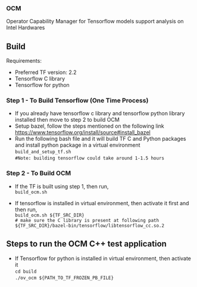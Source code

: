 ### OCM

Operator Capability Manager for Tensorflow models support analysis on Intel Hardwares 

## Build 
Requirements:
- Preferred TF version: 2.2
- Tensorflow C library
- Tensorflow for python 

### Step 1 -  To Build Tensorflow (One Time Process)
- If you already have tensorflow c library and tensorflow python library installed then move to step 2 to build OCM
- Setup bazel, follow the steps mentioned on the following link
    https://www.tensorflow.org/install/source#install_bazel
- Run the following bash file and it will build TF C and Python packages and install python package in a virtual environment
`build_and_setup_tf.sh`  
`#Note: building tensorflow could take around 1-1.5 hours`

### Step 2 - To Build OCM
- If the TF is built using step 1, then run,  
`build_ocm.sh`

- If tensorflow is installed in virtual environment, then activate it first and then run,  
`build_ocm.sh ${TF_SRC_DIR}`  
`# make sure the C library is present at following path ${TF_SRC_DIR}/bazel-bin/tensorflow/libtensorflow_cc.so.2`


## Steps to run the OCM C++ test application
- If Tensorflow for python is installed in virtual environment, then activate it  
`cd build`  
`./ov_ocm ${PATH_TO_TF_FROZEN_PB_FILE}`  

